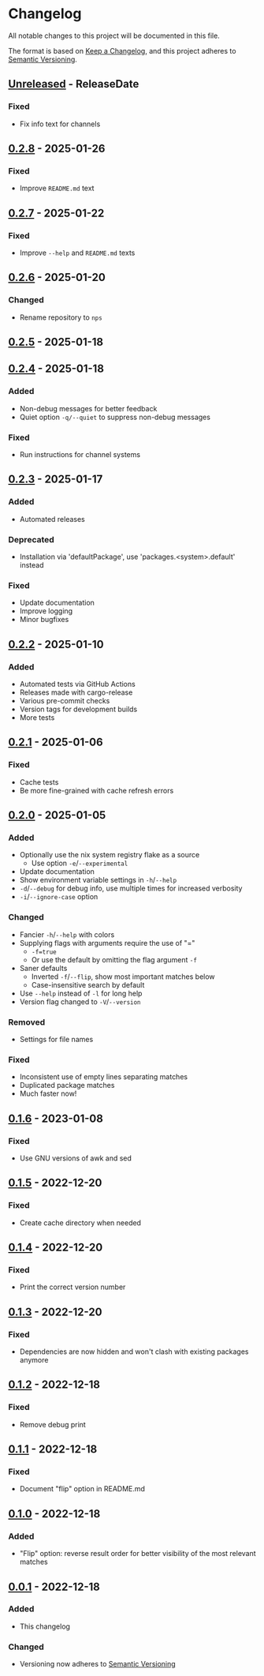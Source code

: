 # Changelog

All notable changes to this project will be documented in this file.

The format is based on [Keep a Changelog](https://keepachangelog.com/en/1.0.0/),
and this project adheres to [Semantic Versioning](https://semver.org/spec/v2.0.0.html).

<!-- next-header -->

## [Unreleased] - ReleaseDate

### Fixed
- Fix info text for channels

## [0.2.8] - 2025-01-26

### Fixed
- Improve `README.md` text

## [0.2.7] - 2025-01-22

### Fixed
- Improve `--help` and `README.md` texts

## [0.2.6] - 2025-01-20

### Changed
- Rename repository to `nps`

## [0.2.5] - 2025-01-18

## [0.2.4] - 2025-01-18

### Added
- Non-debug messages for better feedback
- Quiet option `-q/--quiet` to suppress non-debug messages

### Fixed
- Run instructions for channel systems

## [0.2.3] - 2025-01-17

### Added
- Automated releases

### Deprecated
- Installation via 'defaultPackage', use 'packages.\<system\>.default' instead

### Fixed
- Update documentation
- Improve logging
- Minor bugfixes

## [0.2.2] - 2025-01-10

### Added
- Automated tests via GitHub Actions
- Releases made with cargo-release
- Various pre-commit checks
- Version tags for development builds
- More tests

## [0.2.1] - 2025-01-06

### Fixed
- Cache tests
- Be more fine-grained with cache refresh errors

## [0.2.0] - 2025-01-05

### Added
- Optionally use the nix system registry flake as a source
  - Use option `-e`/`--experimental`
- Update documentation
- Show environment variable settings in `-h`/`--help`
- `-d`/`--debug` for debug info, use multiple times for increased verbosity
- `-i`/`--ignore-case` option

### Changed
- Fancier `-h`/`--help` with colors
- Supplying flags with arguments require the use of "="
  - `-f=true`
  - Or use the default by omitting the flag argument `-f`
- Saner defaults
  - Inverted `-f`/`--flip`, show most important matches below
  - Case-insensitive search by default
- Use `--help` instead of `-l` for long help
- Version flag changed to `-V`/`--version`

### Removed
- Settings for file names

### Fixed
- Inconsistent use of empty lines separating matches
- Duplicated package matches
- Much faster now!

## [0.1.6] - 2023-01-08

### Fixed
- Use GNU versions of awk and sed

## [0.1.5] - 2022-12-20

### Fixed
- Create cache directory when needed

## [0.1.4] - 2022-12-20

### Fixed
- Print the correct version number

## [0.1.3] - 2022-12-20

### Fixed
- Dependencies are now hidden and won't clash with existing packages anymore

## [0.1.2] - 2022-12-18

### Fixed
- Remove debug print

## [0.1.1] - 2022-12-18

### Fixed
- Document "flip" option in README.md

## [0.1.0] - 2022-12-18

### Added
- "Flip" option: reverse result order for better visibility of the most relevant matches

## [0.0.1] - 2022-12-18

### Added
- This changelog

### Changed

- Versioning now adheres to [Semantic Versioning](https://semver.org/spec/v2.0.0.html)

<!-- next-url -->
[Unreleased]: https://github.com/OleMussmann/nps/compare/v0.2.8...development
[0.2.8]: https://github.com/OleMussmann/nps/compare/v0.2.7...v0.2.8
[0.2.7]: https://github.com/OleMussmann/nps/compare/v0.2.6...v0.2.7
[0.2.6]: https://github.com/OleMussmann/nps/compare/v0.2.5...v0.2.6
[0.2.5]: https://github.com/OleMussmann/nps/compare/v0.2.4...v0.2.5
[0.2.4]: https://github.com/OleMussmann/nps/compare/v0.2.3...v0.2.4
[0.2.3]: https://github.com/OleMussmann/nps/compare/v0.2.2...v0.2.3
[0.2.2]: https://github.com/OleMussmann/nps/compare/v0.2.1...v0.2.2
[0.2.1]: https://github.com/OleMussmann/nps/compare/v0.2.0...v0.2.1
[0.2.0]: https://github.com/OleMussmann/nps/compare/v0.1.6...v0.2.0
[0.1.6]: https://github.com/OleMussmann/nps/compare/v0.1.5...v0.1.6
[0.1.5]: https://github.com/OleMussmann/nps/compare/v0.1.4...v0.1.5
[0.1.4]: https://github.com/OleMussmann/nps/compare/v0.1.3...v0.1.4
[0.1.3]: https://github.com/OleMussmann/nps/compare/v0.1.2...v0.1.3
[0.1.2]: https://github.com/OleMussmann/nps/compare/v0.1.1...v0.1.2
[0.1.1]: https://github.com/OleMussmann/nps/compare/v0.1.0...v0.1.1
[0.1.0]: https://github.com/OleMussmann/nps/compare/v0.0.1...v0.1.0
[0.0.1]: https://github.com/OleMussmann/nps/releases/tag/v0.0.1
